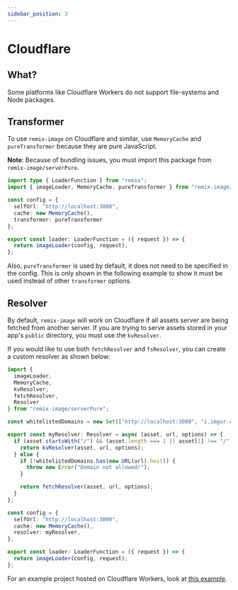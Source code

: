 ```yaml
---
sidebar_position: 3
---
```


# Cloudflare

## What?
Some platforms like Cloudflare Workers do not support file-systems and Node packages.

## Transformer
To use `remix-image` on Cloudflare and similar, use `MemoryCache` and `pureTransformer` because they are pure JavaScript.

**Note**: Because of bundling issues, you must import this package from `remix-image/serverPure`.

```typescript jsx
import type { LoaderFunction } from "remix";
import { imageLoader, MemoryCache, pureTransformer } from "remix-image/serverPure";

const config = {
  selfUrl: "http://localhost:3000",
  cache: new MemoryCache(),
  transformer: pureTransformer
};

export const loader: LoaderFunction = ({ request }) => {
  return imageLoader(config, request);
};
```
Also, `pureTransformer` is used by default, it does not need to be specified in the config.
This is only shown in the following example to show it must be used instead of other `transformer` options.


## Resolver
By default, `remix-image` will work on Cloudflare if all assets server are being fetched from another server.
If you are trying to serve assets stored in your app's `public` directory, you must use the `kvResolver`.

If you would like to use both `fetchResolver` and `fsResolver`, you can create a custom resolver as shown below:
```typescript jsx
import {
  imageLoader,
  MemoryCache,
  kvResolver,
  fetchResolver,
  Resolver
} from "remix-image/serverPure";

const whitelistedDomains = new Set(["http://localhost:3000", "i.imgur.com"]);

export const myResolver: Resolver = async (asset, url, options) => {
  if (asset.startsWith("/") && (asset.length === 1 || asset[1] !== "/")) {
    return kvResolver(asset, url, options);
  } else {
    if (!whitelistedDomains.has(new URL(url).host)) {
      throw new Error("Domain not allowed!");
    }

    return fetchResolver(asset, url, options);
  }
};

const config = {
  selfUrl: "http://localhost:3000",
  cache: new MemoryCache(),
  resolver: myResolver,
};

export const loader: LoaderFunction = ({ request }) => {
  return imageLoader(config, request);
};
```

For an example project hosted on Cloudflare Workers, look at [this example](https://github.com/Josh-McFarlin/remix-image/tree/master/examples/cloudflare).
